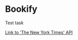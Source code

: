 # Bookify
Test task

[Link to 'The New York Times' API](https://developer.nytimes.com/docs/books-product/1/overview)
